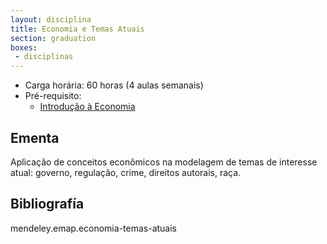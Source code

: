 ```yaml
---
layout: disciplina
title: Economia e Temas Atuais
section: graduation
boxes: 
 - disciplinas
---
```


- Carga horária: 60 horas (4 aulas semanais)
- Pré-requisito: 
    - [Introdução à Economia](introducao-economia.html) 

## Ementa 

Aplicação de conceitos econômicos na modelagem de temas de interesse
atual: governo, regulação, crime, direitos autorais, raça.

## Bibliografía

mendeley.emap.economia-temas-atuais
